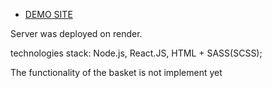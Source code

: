 - [DEMO SITE](https://fejull22organizationnanorganized.github.io/product_catalogue/)



Server was deployed on render.


technologies stack: Node.js, React.JS, HTML + SASS(SCSS);

The functionality of the basket is not implement yet
